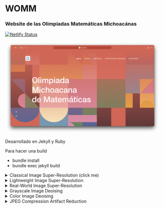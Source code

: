 # WOMM 

### Website de las Olimpiadas Matemáticas Michoacánas 

[![Netlify Status](https://api.netlify.com/api/v1/badges/fef0aa72-2d0c-4af4-85de-fe6f175d5644/deploy-status)](https://app.netlify.com/sites/olimpiadamatematicasmichoacan/deploys)
</br>

![ScreenShot](ss.png)
 
 Desarrollado en Jekyll y Ruby
 
 Para hacer una build
 
  * bundle install
  * bundle exec jekyll build


<details>
<summary>Classical Image Super-Resolution (click me)</summary>
<p align="center">
  <img width="900" src="fss.png">
</p>
</details>

<details>
<summary>Lightweight Image Super-Resolution</summary>
<p align="center">
  <img width="900" src="ss.png">
</p>
</details>

<details>
<summary>Real-World Image Super-Resolution</summary>
<p align="center">
  <img width="900" src="ss.png">
</p>
</details>

<details>
<summary>Grayscale Image Deoising</summary>
<p align="center">
  <img width="900" src="ss.png">
</p>
</details>

<details>
<summary>Color Image Deoising</summary>
<p align="center">
  <img width="900" src="ss.png">
</p>
</details>

<details>
<summary>JPEG Compression Artifact Reduction</summary>
<p align="center">
  <img width="900" src="figs/jepg_compress_artfact_reduction.png">
</p>
</details>
